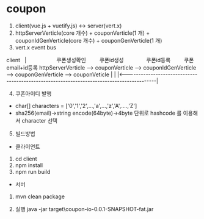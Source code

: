 # coupon

1. client(vue.js + vuetify.js) <-> server(vert.x)
2. httpServerVerticle(core 개수) + couponVerticle(1 개) + couponIdGenVerticle(core 개수) + couponGenVerticle(1 개)
3. vert.x event bus                                                         

client
   |                    쿠폰생성확인         쿠폰id생성                쿠폰id등록         쿠폰email+id등록
httpServerVerticle --> couponVerticle --> couponIdGenVerticle --> couponGenVerticle --> couponVeticle
   |                                                                                           |
   |<------------------------------------------------------------------------------------------|
   
4. 쿠폰아이디 발행
- char[] characters = ['0','1','2',...,'a',...,'z','A',....,'Z']
- sha256(email)->string encode(64byte)->4byte 단위로 hashcode 를 이용해서 character 선택 

5. 빌드방법
 - 클라이언트
  1. cd client
  2. npm install
  3. npm run build
 
 - 서버
  1. mvn clean package

6. 실행
 java -jar target\coupon-io-0.0.1-SNAPSHOT-fat.jar
